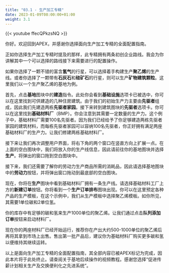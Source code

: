 ```yaml
---
title: "03.1 - 生产加工专精"
date: 2023-01-09T08:00:00+01:00
weight: 3.1
---
```


{{< youtube ffecQPkzsNQ >}}

你好。欢迎回到APEX，并感谢你选择面向生产加工专精的全面配置指南。

正如你选择生产加工专精时提及的那样，此专精拥有两条初创企业路线。我会为你讲解其中一个可以选择的路线接下来需要进行的配置操作。

如果你选择了一颗不错的富含**氢气**的行星，可以选择着手构建生产**聚乙烯**的生产线。或者你选择了一颗带有**石灰石**和**硅矿石**的行星，则可以生产**矿物建筑颗粒**。这里我们以一个生产聚乙烯的基地为例。

首先，点击**基地**图块中的**建造**指令。此处你会看到**基础设施**选项卡已被选中，你可以在这里找到可供建造的几种住房建筑。由于我们的初始生产力主要由**先驱者**组成，因此我们先建造两栋**先驱者家园**。接下来转到建筑图块的**先驱者**选项卡。你可以在这里找到**基础材料厂**（BMP）。你会注意到其需要一定数量的生产力。这个例子中，基础材料厂需要100名先驱者。因为我们已经给予了你足够建造两栋先驱者家园的建筑材料，而每栋先驱者家园可以容纳100名先驱者，你正好拥有满足两座基础材料厂的生产力。让我们修建两栋基础材料厂。

接下来让我们再次调整用户界面，将右下角的两个窗口在竖直方向上扩展一点。在上面的空白图块中，我们将放入你的生产线信息，因此请前往你的基地图块并选择**生产**。将弹出的窗口拖到空白图块中。

接下来，我们还需要了解你的劳动力生产商品所需的消耗品，因此请选择基地图块中的**劳动力**按钮，并将弹出窗口拖动到最底部的空白图块。

现在，你将在**生产**图块中看到基础材料厂拥有一条生产线。请选择基础材料工厂上方的**新建订单**按钮。你将看到一个**生产订单排布**图块出现。你可以在这里预定各种产品的生产模板，在这个示例中，我们从生产模板中选择聚乙烯模板。如你所见，其需要1单位碳和2单位氢。

你的库存中有足够的碳和氢来生产1000单位的聚乙烯。让我们通过点击**队列添加订单**按钮来启动材料厂。

现在你的两座材料厂已经开始运行，推荐你在产出大约500-1000单位的聚乙烯后再将其拿到市场上出售。售出第一批产品后，建议你为基础材料厂购买更多碳和氢以便维持其继续运转。

以上是面向生产加工专精的全面配置指南，其全部内容已被APEX标记为完成，因此本片将于此处终止。请查阅关于基地后续操作的视频教程。感谢您选择“促进传薪计划相关生产及交换便利化之先进系统”。
